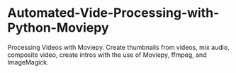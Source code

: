 # Automated-Vide-Processing-with-Python-Moviepy
Processing Videos with Moviepy. Create thumbnails from videos, mix audio, composite video, create intros with the use of Moviepy, ffmpeg, and ImageMagick.
